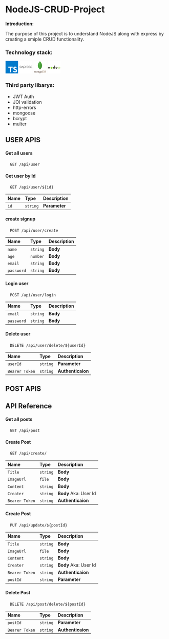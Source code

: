 # NodeJS-CRUD-Project

**Introduction:**

The purpose of this project is to understand NodeJS along with express by creating a smiple CRUD functionality.

<h3 align="left">Technology stack:</h3>

<p align="left"> 
<img src="https://raw.githubusercontent.com/devicons/devicon/master/icons/typescript/typescript-original.svg" alt="typescript" width="40" height="40"/>
<img src="https://raw.githubusercontent.com/devicons/devicon/master/icons/express/express-original-wordmark.svg" alt="express" width="40" height="40"/>
<img src="https://raw.githubusercontent.com/devicons/devicon/master/icons/mongodb/mongodb-original-wordmark.svg" alt="mongodb" width="40" height="40"/>
<img src="https://raw.githubusercontent.com/devicons/devicon/master/icons/nodejs/nodejs-original-wordmark.svg" alt="nodejs" width="40" height="40"/>
</p>

<h3 align="left">Third party libarys:</h3>

- JWT Auth
- JOI validation
- http-errors
- mongoose
- bcrypt
- multer

## USER APIS

#### Get all users

```http
  GET /api/user
```

#### Get user by Id

```http
  GET /api/user/${id}
```

| Name | Type     | Description   |
| :--- | :------- | :------------ |
| `id` | `string` | **Parameter** |

#### create signup

```http
  POST /api/user/create
```

| Name       | Type     | Description |
| :--------- | :------- | :---------- |
| `name`     | `string` | **Body**    |
| `age`      | `number` | **Body**    |
| `email`    | `string` | **Body**    |
| `password` | `string` | **Body**    |

#### Login user

```http
  POST /api/user/login
```

| Name       | Type     | Description |
| :--------- | :------- | :---------- |
| `email`    | `string` | **Body**    |
| `password` | `string` | **Body**    |

#### Delete user

```http
  DELETE /api/user/delete/${userId}
```

| Name           | Type     | Description       |
| :------------- | :------- | :---------------- |
| `userId`       | `string` | **Parameter**     |
| `Bearer Token` | `string` | **Authenticaion** |

## POST APIS

## API Reference

#### Get all posts

```http
  GET /api/post
```

#### Create Post

```http
  GET /api/create/
```

| Name           | Type     | Description           |
| :------------- | :------- | :-------------------- |
| `Title`        | `string` | **Body**              |
| `ImageUrl`     | `file`   | **Body**              |
| `Content`      | `string` | **Body**              |
| `Creater`      | `string` | **Body** Aka: User Id |
| `Bearer Token` | `string` | **Authenticaion**     |

#### Create Post

```http
  PUT /api/update/${postId}
```

| Name           | Type     | Description           |
| :------------- | :------- | :-------------------- |
| `Title`        | `string` | **Body**              |
| `ImageUrl`     | `file`   | **Body**              |
| `Content`      | `string` | **Body**              |
| `Creater`      | `string` | **Body** Aka: User Id |
| `Bearer Token` | `string` | **Authenticaion**     |
| `postId`       | `string` | **Parameter**         |

#### Delete Post

```http
  DELETE /api/post/delete/${postId}
```

| Name           | Type     | Description       |
| :------------- | :------- | :---------------- |
| `postId`       | `string` | **Parameter**     |
| `Bearer Token` | `string` | **Authenticaion** |
